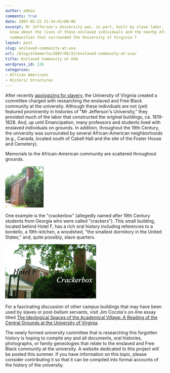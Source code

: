 ```yaml
---
author: admin
comments: true
date: 2007-05-22 21:34:41+00:00
excerpt: Mr Jefferson's University was, in part, built by slave labor. What do we
  know about the lives of these enslaved individuals and the nearby African-American
  communities that surrounded the University of Virginia ?
layout: post
slug: enslaved-community-at-uva
url: /blog/albemarle/2007/05/22/enslaved-community-at-uva/
title: Enslaved Community at UVA
wordpress_id: 128
categories:
- African Americans
- Historic Structures
---
```


After recently [apologizing for slavery](http://www.virginia.edu/uvatoday/newsRelease.php?id=1933), the University of Virginia created a committee charged with researching the enslaved and Free Black community at the university. Although these individuals are not (yet) featured prominently in histories of "Mr Jefferson's University," they provided much of the labor that constructed the original buildings, ca. 1819-1828. And, up until Emancipation, many professors and students lived with enslaved individuals on grounds. In addition, throughout the 19th Century, the university was surrounded by several African-American neighborhoods (e.g., Canada, located south of Cabell Hall and the site of the Foster House and Cemetery).




Memorials to the African-American community are scattered throughout grounds. 

![Crackerbox on the UVA Campus](/wp-content/uploads/2007/05/crackerbox1.jpg)

One example is the "crackerbox" (allegedly named after 19th Century students from Georgia who were called "crackers"). This small building, located behind Hotel F, has a rich oral history including references to a bordello, a 19th-kitchen, a woodshed, "the smallest dormitory in the United States," and, quite possibly, slave quarters. 

![Hotel F and the â€œsmallest dormitory in the United Statesâ€](/wp-content/uploads/2007/05/crackerbox2.jpg)

For a fascinating discussion of other campus buildings that may have been used by slaves or post-bellum servants, visit Jim Cocola's on-line essay titled [The Ideological Spaces of the Academical Village: A Reading of the Central Grounds at the  University of Virginia](http://faculty.virginia.edu/villagespaces/essay/#42e).




The newly formed university committee that is researching this forgotten history is hoping to compile any and all documents, oral histories, photographs, or family geneologies that relate to the enslaved and Free Black community at the university. A website dedicated to this project will be posted this summer. If you have information on this topic, please consider contributing it so that it can be compiled into formal accounts of the history of the university.



